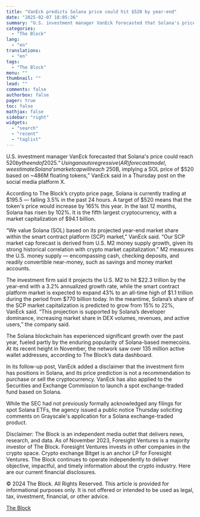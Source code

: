 ```yaml
---
title: "VanEck predicts Solana price could hit $520 by year-end"
date: "2025-02-07 18:05:36"
summary: "U.S. investment manager VanEck forecasted that Solana's price could reach $520 by the end of 2025. “Using an autoregressive (AR) forecast model, we estimate Solana’s market cap will reach ~$250B, implying a SOL price of $520 based on ~486M floating tokens,” VanEck said in a Thursday post on the social..."
categories:
  - "The Block"
lang:
  - "en"
translations:
  - "en"
tags:
  - "The Block"
menu: ""
thumbnail: ""
lead: ""
comments: false
authorbox: false
pager: true
toc: false
mathjax: false
sidebar: "right"
widgets:
  - "search"
  - "recent"
  - "taglist"
---
```


U.S. investment manager VanEck forecasted that Solana's price could reach $520 by the end of 2025. “Using an autoregressive (AR) forecast model, we estimate Solana’s market cap will reach ~$250B, implying a SOL price of $520 based on ~486M floating tokens,” VanEck said in a Thursday post on the social media platform X.

According to The Block’s crypto price page, Solana is currently trading at $195.5 — falling 3.5% in the past 24 hours. A target of $520 means that the token's price would increase by 165% this year. In the last 12 months, Solana has risen by 102%. It is the fifth largest cryptocurrency, with a market capitalization of $94.1 billion.

“We value Solana (SOL) based on its projected year-end market share within the smart contract platform (SCP) market,” VanEck said. “Our SCP market cap forecast is derived from U.S. M2 money supply growth, given its strong historical correlation with crypto market capitalization.” M2 measures the U.S. money supply — encompassing cash, checking deposits, and readily convertible near-money, such as savings and money market accounts.

The investment firm said it projects the U.S. M2 to hit $22.3 trillion by the year-end with a 3.2% annualized growth rate, while the smart contract platform market is expected to expand 43% to an all-time high of $1.1 trillion during the period from $770 billion today. In the meantime, Solana’s share of the SCP market capitalization is predicted to grow from 15% to 22%, VanEck said. “This projection is supported by Solana’s developer dominance, increasing market share in DEX volumes, revenues, and active users,” the company said.

The Solana blockchain has experienced significant growth over the past year, fueled partly by the enduring popularity of Solana-based memecoins. At its recent height in November, the network saw over 135 million active wallet addresses, according to The Block’s data dashboard.

In its follow-up post, VanEck added a disclaimer that the investment firm has positions in Solana, and its price prediction is not a recommendation to purchase or sell the cryptocurrency. VanEck has also applied to the Securities and Exchange Commission to launch a spot exchange-traded fund based on Solana.

While the SEC had not previously formally acknowledged any filings for spot Solana ETFs, the agency issued a public notice Thursday soliciting comments on Grayscale's application for a Solana exchange-traded product.

Disclaimer: The Block is an independent media outlet that delivers news, research, and data. As of November 2023, Foresight Ventures is a majority investor of The Block. Foresight Ventures invests in other companies in the crypto space. Crypto exchange Bitget is an anchor LP for Foresight Ventures. The Block continues to operate independently to deliver objective, impactful, and timely information about the crypto industry. Here are our current financial disclosures.

© 2024 The Block. All Rights Reserved. This article is provided for informational purposes only. It is not offered or intended to be used as legal, tax, investment, financial, or other advice.

[The Block](https://www.tradingview.com/news/the_block:a1a0fd0b8094b:0-vaneck-predicts-solana-price-could-hit-520-by-year-end/)
